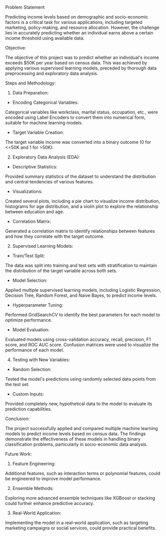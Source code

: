 Problem Statement

Predicting income levels based on demographic and socio-economic factors is a critical task for various applications, including targeted marketing, policy-making, and resource allocation. However, the challenge lies in accurately predicting whether an individual earns above a certain income threshold using available data.

Objective: 

The objective of this project was to predict whether an individual's income exceeds $50K per year based on census data. This was achieved by applying various supervised learning models, preceded by thorough data preprocessing and exploratory data analysis.

Steps and Methodology:

1. Data Preparation:

- Encoding Categorical Variables:

Categorical variables like workclass, marital status, occupation, etc., were encoded using Label Encoders to convert them into numerical form, suitable for machine learning models.

- Target Variable Creation:

The target variable income was converted into a binary outcome (0 for <=50K and 1 for >50K).

2. Exploratory Data Analysis (EDA):

- Descriptive Statistics: 

Provided summary statistics of the dataset to understand the distribution and central tendencies of various features.

- Visualizations:

Created several plots, including a pie chart to visualize income distribution, histograms for age distribution, and a violin plot to explore the relationship between education and age.

- Correlation Matrix:

Generated a correlation matrix to identify relationships between features and how they correlate with the target outcome.

2. Supervised Learning Models:

- Train/Test Split: 

The data was split into training and test sets with stratification to maintain the distribution of the target variable across both sets.

- Model Selection: 

Applied multiple supervised learning models, including Logistic Regression, Decision Tree, Random Forest, and Naive Bayes, to predict income levels.

- Hyperparameter Tuning: 

Performed GridSearchCV to identify the best parameters for each model to optimize performance.

- Model Evaluation: 

Evaluated models using cross-validation accuracy, recall, precision, F1 score, and ROC AUC score. Confusion matrices were used to visualize the performance of each model.

4. Testing with New Variables:

- Random Selection:

Tested the model's predictions using randomly selected data points from the test set.

- Custom Inputs:

Provided completely new, hypothetical data to the model to evaluate its prediction capabilities.

Conclusion:
 
The project successfully applied and compared multiple machine learning models to predict income levels based on census data. The findings demonstrate the effectiveness of these models in handling binary classification problems, particularly in socio-economic data analysis.

Future Work:

1. Feature Engineering: 

Additional features, such as interaction terms or polynomial features, could be engineered to improve model performance.

2. Ensemble Methods:

Exploring more advanced ensemble techniques like XGBoost or stacking could further enhance predictive accuracy.

3. Real-World Application:

Implementing the model in a real-world application, such as targeting marketing campaigns or social services, could provide practical benefits.
